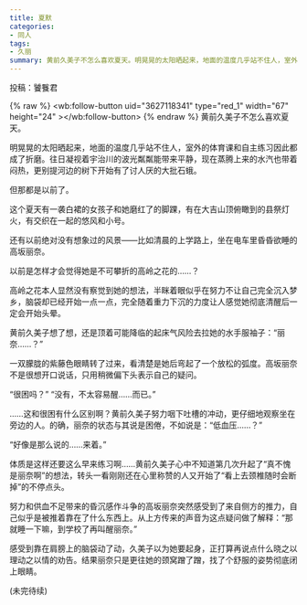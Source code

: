 ```yaml
---
title: 夏默
categories:
- 同人
tags:
- 久丽
summary: 黄前久美子不怎么喜欢夏天。明晃晃的太阳晒起来，地面的温度几乎站不住人，室外的体育课和自主练习因此都成了折磨。往日凝视着宇治川的波光粼粼能带来平静，现在蒸腾上来的水汽也带着闷热，更别提河边的树下开始有了讨人厌的大批石蛾。
---
```


投稿：饕餮君

{% raw %}
<wb:follow-button uid="3627118341" type="red_1" width="67" height="24" ></wb:follow-button>
{% endraw %}
黄前久美子不怎么喜欢夏天。

明晃晃的太阳晒起来，地面的温度几乎站不住人，室外的体育课和自主练习因此都成了折磨。往日凝视着宇治川的波光粼粼能带来平静，现在蒸腾上来的水汽也带着闷热，更别提河边的树下开始有了讨人厌的大批石蛾。

但那都是以前了。

这个夏天有一袭白裙的女孩子和她磨红了的脚踝，有在大吉山顶俯瞰到的县祭灯火，有交织在一起的悠风和小号。

还有以前绝对没有想象过的风景——比如清晨的上学路上，坐在电车里昏昏欲睡的高坂丽奈。

以前是怎样才会觉得她是不可攀折的高岭之花的……？

高岭之花本人显然没有察觉到她的想法，半眯着眼似乎在努力不让自己完全沉入梦乡，脑袋却已经开始一点一点，完全随着重力下沉的力度让人感觉她彻底清醒后一定会开始头晕。

黄前久美子想了想，还是顶着可能降临的起床气风险去拉她的水手服袖子：“丽奈……？”

一双朦胧的紫藤色眼睛转了过来，看清楚是她后弯起了一个放松的弧度。高坂丽奈不是很想开口说话，只用稍微偏下头表示自己的疑问。

“很困吗？”
“没有，不太容易醒……而已。”

……这和很困有什么区别啊？黄前久美子努力咽下吐槽的冲动，更仔细地观察坐在旁边的人。的确，丽奈的状态与其说是困倦，不如说是：“低血压……？”

“好像是那么说的……来着。”

体质是这样还要这么早来练习啊……黄前久美子心中不知道第几次升起了“真不愧是丽奈啊”的想法，转头一看刚刚还在心里称赞的人又开始了“看上去颈椎随时会断掉”的不停点头。

努力和供血不足带来的昏沉感作斗争的高坂丽奈突然感受到了来自侧方的推力，自己似乎是被推着靠在了什么东西上。从上方传来的声音为这点疑问做了解释：“那就睡一下嘛，到学校了再叫醒丽奈。”

感受到靠在肩膀上的脑袋动了动，久美子以为她要起身，正打算再说点什么晓之以理动之以情的劝告。结果丽奈只是更往她的颈窝蹭了蹭，找了个舒服的姿势彻底闭上眼睛。

(未完待续)